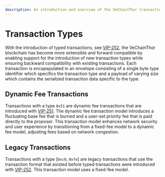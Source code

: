 ```yaml
---
description: An introduction and overview of the VeChainThor transaction types.
---
```


# Transaction Types

With the introduction of typed transactions, see [VIP-252](https://github.com/vechain/VIPs/blob/master/vips/VIP-252.md), the VeChainThor blockchain has become more extensible and forward compatible by enabling support for the introduction of new transaction types while ensuring backward compatibility with existing transactions. Each transaction is encapspulated in an envelope consisting of a single byte type identifier which specifics the transaction type and a payload of varying size which contains the serialized transaction data specific to the type.

## Dynamic Fee Transactions

Transactions with a type `0x51` are dynamic fee transactions that are introduced with [VIP-251](https://github.com/vechain/VIPs/blob/master/vips/VIP-251.md). The dynamic fee transaction model introduces a fluctuating base fee that is burned and a user-set priority fee that is paid directly to the proposer. This transaction model enhances network security and user experience by transitioning from a fixed-fee model to a dynamic fee model, adjusting fees based on network congestion.

## Legacy Transactions

Transactions with a type [`0xc0`, `0xfe`] are legacy transactions that use the transaction format that existed before typed transactions were introduced with [VIP-252](https://github.com/vechain/VIPs/blob/master/vips/VIP-252.md). This transaction model uses a fixed-fee model.

